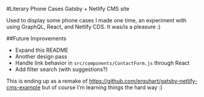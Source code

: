 #Literary Phone Cases Gatsby + Netlify CMS site

Used to display some phone cases I made one time, an experiment with using GraphQL, React, and Netlify CDS. It was/is a pleasure :)

##Future Improvements
- Expand this README
- Another design pass
- Handle link behavior in `src/components/ContactForm.js` through React
- Add filter search (with suggestions?)

This is ending up as a remake of https://github.com/erquhart/gatsby-netlify-cms-example
but of course I'm learning things the hard way :)